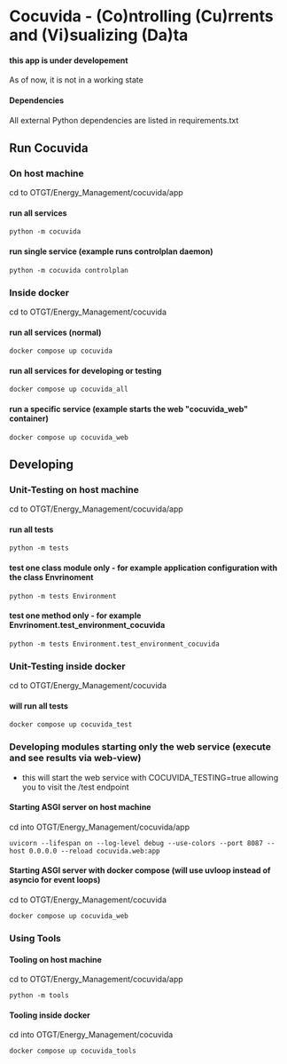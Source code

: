 # Cocuvida  - (Co)ntrolling (Cu)rrents and (Vi)sualizing (Da)ta
#### this app is under developement
As of now, it is not in a working state
#### Dependencies
All external Python dependencies are listed in requirements.txt

## Run Cocuvida
### On host machine
cd to OTGT/Energy_Management/cocuvida/app
#### run all services
```
python -m cocuvida
```
#### run single service (example runs controlplan daemon)
```
python -m cocuvida controlplan
```
### Inside docker
cd to OTGT/Energy_Management/cocuvida
#### run all services (normal)
```
docker compose up cocuvida
```
#### run all services for developing or testing
```
docker compose up cocuvida_all
```
#### run a specific service (example starts the web "cocuvida_web" container)
```
docker compose up cocuvida_web
```

## Developing
### Unit-Testing on host machine
cd to OTGT/Energy_Management/cocuvida/app
#### run all tests
```
python -m tests
```
#### test one class module only - for example application configuration with the class Envrinoment
```
python -m tests Environment
```
#### test one method only - for example Envrinoment.test_environment_cocuvida
```
python -m tests Environment.test_environment_cocuvida
```
### Unit-Testing inside docker
cd to OTGT/Energy_Management/cocuvida
#### will run all tests
```
docker compose up cocuvida_test
```
### Developing modules starting only the web service (execute and see results via web-view)
* this will start the web service with COCUVIDA_TESTING=true allowing you to visit the /test endpoint
#### Starting ASGI server on host machine
cd into OTGT/Energy_Management/cocuvida/app
```
uvicorn --lifespan on --log-level debug --use-colors --port 8087 --host 0.0.0.0 --reload cocuvida.web:app
```
#### Starting ASGI server with docker compose (will use uvloop instead of asyncio for event loops)
cd to OTGT/Energy_Management/cocuvida
```
docker compose up cocuvida_web
```

### Using Tools
#### Tooling on host machine
cd to OTGT/Energy_Management/cocuvida/app
```
python -m tools
```
#### Tooling inside docker
cd into OTGT/Energy_Management/cocuvida
```
docker compose up cocuvida_tools
```

